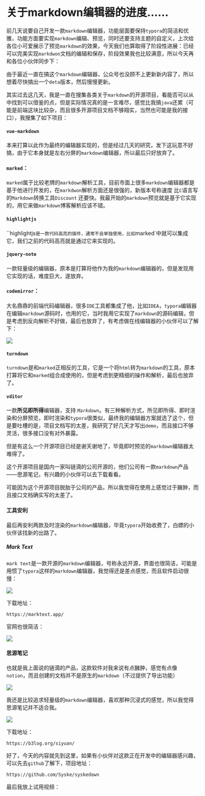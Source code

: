 # 关于markdown编辑器的进度……

前几天说要自己开发一款`markdown`编辑器，功能层面要保持`typora`的简洁和优雅，功能方面要实现`markdown`编辑、预览，同时还要支持主题的自定义，上次给各位小可爱展示了预览`markdown`的效果，今天我们也算取得了阶段性进展：已经可以完美实现`markdwon`文档的编辑和保存，阶段效果我也比较满意，所以今天再和各位小伙伴同步下：



由于最近一直在搞这个`markdown`编辑器，公众号也没顾不上更新新内容了，所以想着尽快搞出一个`deta`版本，然后慢慢更新。

其实过去这几天，我是一直在搜集各类关于`markdown`的开源项目，看能否可以从中找到可以借鉴的点，但是实际情况真的是一言难尽，感觉比我搞`java`还累（可能是前端这块比较杂，而且很多开源项目文档不够翔实，当然也可能是我的接口），我搜集了如下项目：

#### `vue-markdown`

本来打算以此作为最终的编辑器实现的，但是经过几天的研究，发下这玩意不好搞，由于它本身就是左右分屏的`markdown`编辑器，所以最后只好放弃了。

#### `marked`：

`marked`属于比较老牌的`markdown`解析工具，目前市面上很多`markdown`编辑器都是基于他进行开发的，在`markdwon`解析方面还是很强的，新版本号称速度 比`C`语言写的`Markdown`转换工具`Discount` 还要快。我最开始的`markdown`预览就是基于它实现的，用它来做`markdown`博客解析应该不错。

#### `highlightjs`

``highlightjs`是一款代码高亮的插件，通常不会单独使用，比如`marked`中就可以集成它，我们之前的代码高亮就是通过它来实现的。

#### `jquery-note`

一款轻量级的编辑器，原本是打算将他作为我的`markdown`编辑器的，但是发现用它实现的话，难度巨大，遂放弃。

#### `codemirror`：

大名鼎鼎的前端代码编辑器，很多`IDE`工具都集成了他，比如`IDEA`，`typora`编辑器在编辑`markdown`源码时，也用的它，当时我用它实现了`markdown`的源码编辑，但是考虑到反向解析不好做，最后也放弃了，有考虑做在线编辑器的小伙伴可以了解下：

![](https://gitee.com/sysker/picBed/raw/master/images/20211212225321.png)

#### `turndown`

`turndown`是和`marked`正相反的工具，它是一个将`html`转为`markdown`的工具，原本打算将它和`marked`组合成使用的，但是考虑到更精细的操作和解析，最后也放弃了。

#### `vditor`

一款**所见即所得**编辑器，支持 *`Markdown`*。有三种解析方式，所见即所得、即时渲染和分屏预览，即时渲染和`typora`很类似，最终我的编辑器方案就选了这个，但是要吐槽的是，项目文档写的太差，我研究了好几天才写出`demo`，而且接口不够灵活，很多接口没有对外暴露。

但是有这么一个开源项目已经是谢天谢地了，毕竟即时预览的`markdown`编辑器太难得了。

这个开源项目是国内一家叫链滴的公司开源的，他们公司有一款`markdown`产品——思源笔记，有兴趣的小伙伴可以去下载看看。

可能因为这个开源项目脱胎于公司的产品，所以我觉得在使用上感觉过于臃肿，而且接口文档确实写的太差了。



#### 工具安利

最后再安利两款及时渲染的`markdown`编辑器，毕竟`typora`开始收费了，白嫖的小伙伴该找新的出路了。

##### Mark Text

`mark text`是一款开源的`markdown`编辑器，号称永远开源，界面也很简洁，可能是用惯了`typora`这样的`markdown`编辑器，我觉得还是差点感觉，而且软件启动很慢：

![](https://gitee.com/sysker/picBed/raw/master/images/20211212231552.png)

下载地址：

```
https://marktext.app/
```

官网也很简洁：

![](https://gitee.com/sysker/picBed/raw/master/images/20211212231925.png)



#### 思源笔记

也就是我上面说的链滴的产品，这款软件对我来说有点臃肿，感觉有点像`notion`，而且创建的文档并不是原生的`markdown`（不过提供了导出功能）

![](https://gitee.com/sysker/picBed/raw/master/images/20211212232328.png)

我还是比较追求轻量级的`markdown`编辑器，喜欢那种沉浸式的感觉，所以我觉得思源笔记并不适合我。

![](https://gitee.com/sysker/picBed/raw/master/images/20211212232905.png)

下载地址：

```
https://b3log.org/siyuan/
```

好了，今天的内容就先到这里，如果有小伙伴对这款正在开发中的编辑器感兴趣，可以先去`github`了解下，项目地址：
```
https://github.com/Syske/syskedown
```

最后我放上试用视频：